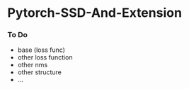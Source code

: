# Pytorch-SSD-And-Extension




### To Do

* base (loss func)
* other loss function
* other nms
* other structure
* ...